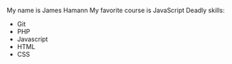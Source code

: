 My name is James Hamann
My favorite course is JavaScript
Deadly skills:
* Git
* PHP
* Javascript
* HTML
* CSS
